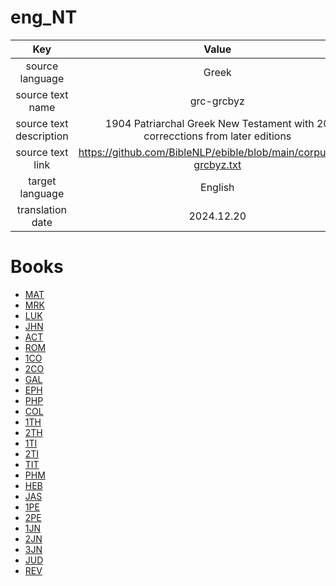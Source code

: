# eng_NT

| Key | Value |
|:---:|:-----:|
|source language|Greek|
|source text name|grc-grcbyz|
|source text description|1904 Patriarchal Greek New Testament with 20 correcctions from later editions|
|source text link|https://github.com/BibleNLP/ebible/blob/main/corpus/grc-grcbyz.txt|
|target language|English|
|translation date|2024.12.20|

# Books
- [MAT](MAT/README.md)
- [MRK](MRK/README.md)
- [LUK](LUK/README.md)
- [JHN](JHN/README.md)
- [ACT](ACT/README.md)
- [ROM](ROM/README.md)
- [1CO](1CO/README.md)
- [2CO](2CO/README.md)
- [GAL](GAL/README.md)
- [EPH](EPH/README.md)
- [PHP](PHP/README.md)
- [COL](COL/README.md)
- [1TH](1TH/README.md)
- [2TH](2TH/README.md)
- [1TI](1TI/README.md)
- [2TI](2TI/README.md)
- [TIT](TIT/README.md)
- [PHM](PHM/README.md)
- [HEB](HEB/README.md)
- [JAS](JAS/README.md)
- [1PE](1PE/README.md)
- [2PE](2PE/README.md)
- [1JN](1JN/README.md)
- [2JN](2JN/README.md)
- [3JN](3JN/README.md)
- [JUD](JUD/README.md)
- [REV](REV/README.md)
